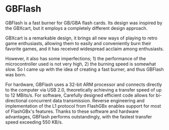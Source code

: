 # GBFlash
GBFlash is a fast burner for GB/GBA flash cards.  Its design was inspired by the GBXcart, but it employs a completely different design approach.

GBXcart is a remarkable design, it brings all new ways of playing to retro game enthusiasts, allowing them to easily and conveniently burn their
favorite games, and it has received widespread acclaim among enthusiasts.

However, it also has some imperfections; 1) the performance of the microcontroller used is not very high, 2) the burning speed is somewhat slow.
So I came up with the idea of creating a fast burner, and thus GBFlash was born.

For hardware, GBFlash uses a 32-bit ARM processor and connects directly to the computer via USB 2.0, theoretically achieving a transfer speed of up to 12 MBits/s. 
For software, Carefully designed efficient code allows for bi-directional concurrent data transmission. Reverse engineering and implementation of the L1 protocol from FlashGBx enables support for most of FlashGBx's features. 
Thanks to these software and hardware advantages, GBFlash performs outstandingly, with the fastest transfer speed exceeding 550 KB/s.
